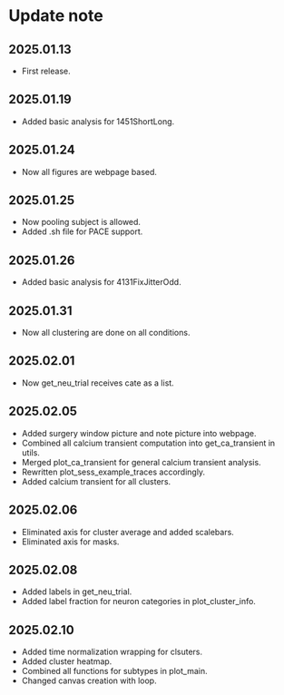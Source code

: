 
# Update note

## 2025.01.13
- First release.

## 2025.01.19
- Added basic analysis for 1451ShortLong.

## 2025.01.24
- Now all figures are webpage based.

## 2025.01.25
- Now pooling subject is allowed.
- Added .sh file for PACE support.

## 2025.01.26
- Added basic analysis for 4131FixJitterOdd.

## 2025.01.31
- Now all clustering are done on all conditions.

## 2025.02.01
- Now get_neu_trial receives cate as a list.

## 2025.02.05
- Added surgery window picture and note picture into webpage.
- Combined all calcium transient computation into get_ca_transient in utils.
- Merged plot_ca_transient for general calcium transient analysis.
- Rewritten plot_sess_example_traces accordingly.
- Added calcium transient for all clusters.

## 2025.02.06
- Eliminated axis for cluster average and added scalebars.
- Eliminated axis for masks.

## 2025.02.08
- Added labels in get_neu_trial.
- Added label fraction for neuron categories in plot_cluster_info.

## 2025.02.10
- Added time normalization wrapping for clsuters.
- Added cluster heatmap.
- Combined all functions for subtypes in plot_main.
- Changed canvas creation with loop.

